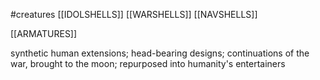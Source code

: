 #creatures
[[IDOLSHELLS]]
[[WARSHELLS]]
[[NAVSHELLS]]

[[ARMATURES]]

synthetic human extensions; head-bearing designs; continuations of the war, brought to the moon; repurposed into humanity's entertainers